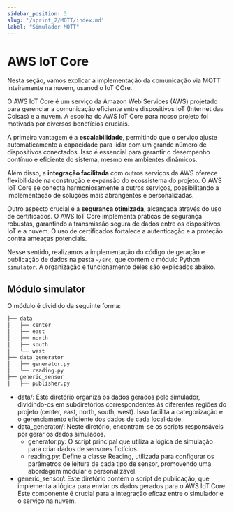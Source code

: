 ```yaml
---
sidebar_position: 3
slug: '/sprint_2/MQTT/index.md'
label: "Simulador MQTT"
---
```

# AWS IoT Core

Nesta seção, vamos explicar a implementação da comunicação via MQTT inteiramente na nuvem, usanod o IoT COre.

O AWS IoT Core é um serviço da Amazon Web Services (AWS) projetado para gerenciar a comunicação eficiente entre dispositivos IoT (Internet das Coisas) e a nuvem. A escolha do AWS IoT Core para nosso projeto foi motivada por diversos benefícios cruciais.

A primeira vantagem é a **escalabilidade**, permitindo que o serviço ajuste automaticamente a capacidade para lidar com um grande número de dispositivos conectados. Isso é essencial para garantir o desempenho contínuo e eficiente do sistema, mesmo em ambientes dinâmicos.

Além disso, a **integração facilitada** com outros serviços da AWS oferece flexibilidade na construção e expansão do ecossistema do projeto. O AWS IoT Core se conecta harmoniosamente a outros serviços, possibilitando a implementação de soluções mais abrangentes e personalizadas.

Outro aspecto crucial é a **segurança otimizada**, alcançada através do uso de certificados. O AWS IoT Core implementa práticas de segurança robustas, garantindo a transmissão segura de dados entre os dispositivos IoT e a nuvem. O uso de certificados fortalece a autenticação e a proteção contra ameaças potenciais.

Nesse sentido, realizamos a implementação do código de geração e publicação de dados na pasta `~/src`, que contém o módulo Python `simulator`. A organização e funcionamento deles são explicados abaixo.

## Módulo simulator

O módulo é dividido da seguinte forma:

```bash
├── data
│   ├── center
│   ├── east
│   ├── north
│   ├── south
│   └── west
├── data_generator
│   ├── generator.py
│   └── reading.py
├── generic_sensor
│   ├── publisher.py
```

- data/: Este diretório organiza os dados gerados pelo simulador, dividindo-os em subdiretórios correspondentes às diferentes regiões do projeto (center, east, north, south, west). Isso facilita a categorização e o gerenciamento eficiente dos dados de cada localidade.
- data_generator/: Neste diretório, encontram-se os scripts responsáveis por gerar os dados simulados.
  - generator.py: O script principal que utiliza a lógica de simulação para criar dados de sensores fictícios.
  - reading.py: Define a classe Reading, utilizada para configurar os parâmetros de leitura de cada tipo de sensor, promovendo uma abordagem modular e personalizável.
- generic_sensor/: Este diretório contém o script de publicação, que implementa a lógica para enviar os dados gerados para o AWS IoT Core. Este componente é crucial para a integração eficaz entre o simulador e o serviço na nuvem.

